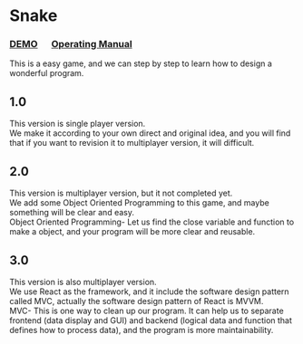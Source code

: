 # Snake
### [DEMO](https://snake.sninjo.com) &emsp; [Operating Manual](https://github.com/SNinjo/Snake/blob/main/3.0/README.md)
This is a easy game, and we can step by step to learn how to design a wonderful program.  

## 1.0
This version is single player version.  
We make it according to your own direct and original idea, and you will find that if you want to revision it to multiplayer version, it will difficult.

## 2.0
This version is multiplayer version, but it not completed yet.  
We add some Object Oriented Programming to this game, and maybe something will be clear and easy.  
Object Oriented Programming- Let us find the close variable and function to make a object, and your program will be more clear and reusable.

## 3.0
This version is also multiplayer version.  
We use React as the framework, and it include the software design pattern called MVC, actually the software design pattern of React is MVVM.  
MVC- This is one way to clean up our program. It can help us to separate frontend (data display and GUI) and backend (logical data and function that defines how to process data), and the program is more maintainability.
